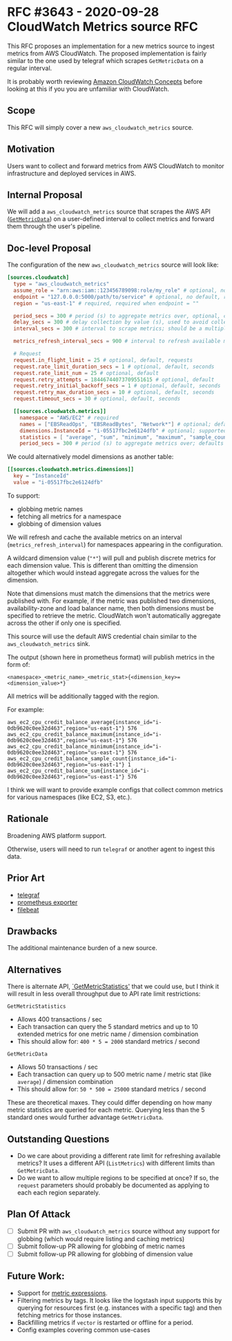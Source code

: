 # RFC #3643 - 2020-09-28 CloudWatch Metrics source RFC

This RFC proposes an implementation for a new metrics source to ingest metrics
from AWS CloudWatch. The proposed implementation is fairly similar to the one
used by telegraf which scrapes `GetMetricData` on a regular interval.

It is probably worth reviewing [Amazon CloudWatch
Concepts](https://docs.aws.amazon.com/AmazonCloudWatch/latest/monitoring/cloudwatch_concepts.html)
before looking at this if you you are unfamiliar with CloudWatch.

## Scope

This RFC will simply cover a new `aws_cloudwatch_metrics` source.

## Motivation

Users want to collect and forward metrics from AWS CloudWatch to monitor
infrastructure and deployed services in AWS.

## Internal Proposal

We will add a `aws_cloudwatch_metrics` source that scrapes the AWS API
([`GetMetricData`](https://docs.aws.amazon.com/AmazonCloudWatch/latest/APIReference/API_GetMetricData.html))
on a user-defined interval to collect metrics and forward them through the
user's pipeline.

## Doc-level Proposal

The configuration of the new `aws_cloudwatch_metrics` source will look like:

```toml
[sources.cloudwatch]
  type = "aws_cloudwatch_metrics"
  assume_role = "arn:aws:iam::123456789098:role/my_role" # optional, no default
  endpoint = "127.0.0.0:5000/path/to/service" # optional, no default, relevant when region = ""
  region = "us-east-1" # required, required when endpoint = ""

  period_secs = 300 # period (s) to aggregate metrics over, optional, can be overridden at metric level, default 300
  delay_secs = 300 # delay collection by value (s), used to avoid collecting data that has not fully been processed by CloudWatch, optional, default 300
  interval_secs = 300 # interval to scrape metrics; should be a multiple of "period"; default 300

  metrics_refresh_interval_secs = 900 # interval to refresh available metrics for queried namespaces if globbing or all metrics are used; default 900

  # Request
  request.in_flight_limit = 25 # optional, default, requests
  request.rate_limit_duration_secs = 1 # optional, default, seconds
  request.rate_limit_num = 25 # optional, default
  request.retry_attempts = 18446744073709551615 # optional, default
  request.retry_initial_backoff_secs = 1 # optional, default, seconds
  request.retry_max_duration_secs = 10 # optional, default, seconds
  request.timeout_secs = 30 # optional, default, seconds

  [[sources.cloudwatch.metrics]]
    namespace = "AWS/EC2" # required
    names = ["EBSReadOps", "EBSReadBytes", "Network*"] # optional; defaults to all metrics in namespace, ["*"], (refreshed on interval); supports globbing
    dimensions.InstanceId = "i-05517fbc2e6124dfb" # optional; supported dimensions differ by namespace and metric; supports globbing
    statistics = [ "average", "sum", "minimum", "maximum", "sample_count" ] # statistics to collect; can also contain extended statistics like p99; default: [ "average", "sum", "minimum", "maximum", "sample_count" ]
    period_secs = 300 # period (s) to aggregate metrics over; defaults to top-level `period` setting; top-level interval should be a multiple of this and any other defined periods
```

We could alternatively model dimensions as another table:

```toml
[[sources.cloudwatch.metrics.dimensions]]
  key = "InstanceId"
  value = "i-05517fbc2e6124dfb"
```

To support:

* globbing metric names
* fetching all metrics for a namespace
* globbing of dimension values

We will refresh and cache the available metrics on an interval
(`metrics_refresh_interval`) for namespaces appearing in the configuration.

A wildcard dimension value (`"*"`) will pull and publish discrete metrics for
each dimension value. This is different than omitting the dimension altogether
which would instead aggregate across the values for the dimension.

Note that dimensions must match the dimensions that the metrics were published
with. For example, if the metric was published two dimensions,
availability-zone and load balancer name, then both dimensions must be
specified to retrieve the metric. CloudWatch won't automatically aggregate
across the other if only one is specified.

This source will use the default AWS credential chain similar to the
`aws_cloudwatch_metrics` sink.

The output (shown here in prometheus format) will publish metrics in the form
of:

```
<namespace>_<metric_name>_<metric_stat>{<dimension_key>=<dimension_value>*}
```

All metrics will be additionally tagged with the region.

For example:

```
aws_ec2_cpu_credit_balance_average{instance_id="i-0db9620c0ee32d463",region="us-east-1"} 576
aws_ec2_cpu_credit_balance_maximum{instance_id="i-0db9620c0ee32d463",region="us-east-1"} 576
aws_ec2_cpu_credit_balance_minimum{instance_id="i-0db9620c0ee32d463",region="us-east-1"} 576
aws_ec2_cpu_credit_balance_sample_count{instance_id="i-0db9620c0ee32d463",region="us-east-1"} 1
aws_ec2_cpu_credit_balance_sum{instance_id="i-0db9620c0ee32d463",region="us-east-1"} 576
```

I think we will want to provide example configs that collect common metrics for
various namespaces (like EC2, S3, etc.).

## Rationale

Broadening AWS platform support.

Otherwise, users will need to run `telegraf` or another agent to ingest this
data.

## Prior Art

- [telegraf](https://github.com/influxdata/telegraf/tree/master/plugins/inputs/cloudwatch)
- [prometheus exporter](https://github.com/prometheus/cloudwatch_exporter)
- [filebeat](https://www.elastic.co/guide/en/logstash/current/plugins-inputs-cloudwatch.html)

## Drawbacks

The additional maintenance burden of a new source.

## Alternatives

There is alternate API,
[`GetMetricStatistics'](https://docs.aws.amazon.com/AmazonCloudWatch/latest/APIReference/API_GetMetricStatistics.html)
that we could use, but I think it will result in less overall throughput due to
API rate limit restrictions:

`GetMetricStatistics`

* Allows 400 transactions / sec
* Each transaction can query the 5 standard metrics and up to 10 extended
  metrics for one metric name / dimension combination
* This should allow for: `400 * 5 = 2000` standard metrics / second

`GetMetricData`

* Allows 50 transactions / sec
* Each transaction can query up to 500 metric name / metric stat (like
  `average`) / dimension combination
* This should allow for: `50 * 500 = 25000` standard metrics / second

These are theoretical maxes. They could differ depending on how many metric
statistics are queried for each metric. Querying less than the 5 standard ones
would further advantage `GetMetricData`.

## Outstanding Questions

- Do we care about providing a different rate limit for refreshing available
	metrics? It uses a different API (`ListMetrics`) with different limits than
	`GetMetricData`.
- Do we want to allow multiple regions to be specified at once? If so, the
	`request` parameters should probably be documented as applying to each each
	region separately.

## Plan Of Attack

- [ ] Submit PR with `aws_cloudwatch_metrics` source without any support for
      globbing (which would require listing and caching metrics)
- [ ] Submit follow-up PR allowing for globbing of metric names
- [ ] Submit follow-up PR allowing for globbing of dimension value

## Future Work:

* Support for [metric
  expressions](https://docs.aws.amazon.com/AmazonCloudWatch/latest/monitoring/using-metric-math.html#metric-math-syntax).
* Filtering metrics by tags. It looks like the logstash input supports this by
  querying for resources first (e.g. instances with a specific tag) and then
  fetching metrics for those instances.
* Backfilling metrics if `vector` is restarted or offline for a period.
* Config examples covering common use-cases
